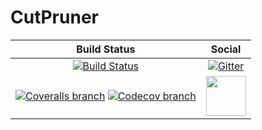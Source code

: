 # CutPruner

| **Build Status** | **Social** |
|:----------------:|:----------:|
| [![Build Status][build-img]][build-url] | [![Gitter][gitter-img]][gitter-url] |
| [![Coveralls branch][coveralls-img]][coveralls-url] [![Codecov branch][codecov-img]][codecov-url] | [<img src="https://upload.wikimedia.org/wikipedia/en/a/af/Discourse_logo.png" width="64">][discourse-url] |


[build-img]: https://travis-ci.org/JuliaPolyhedra/CutPruner.jl.svg?branch=master
[build-url]: https://travis-ci.org/JuliaPolyhedra/CutPruner.jl
[coveralls-img]: https://coveralls.io/repos/github/JuliaPolyhedra/CutPruner.jl/badge.svg
[coveralls-url]: https://coveralls.io/github/JuliaPolyhedra/CutPruner.jl
[codecov-img]: https://codecov.io/gh/JuliaPolyhedra/CutPruner.jl/branch/master/graph/badge.svg
[codecov-url]: https://codecov.io/gh/JuliaPolyhedra/CutPruner.jl
[gitter-url]: https://gitter.im/JuliaOpt/StochasticDualDynamicProgramming.jl
[gitter-img]: https://badges.gitter.im/JuliaOpt/StochasticDualDynamicProgramming.jl.svg
[discourse-url]: https://discourse.julialang.org/c/domain/opt
